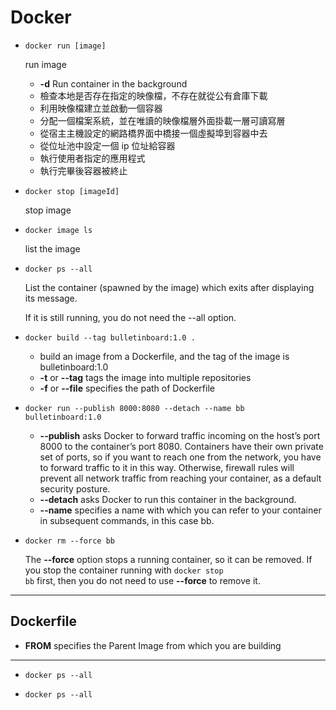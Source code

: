 # Docker

* <code>docker run [image]</code>

    run image

    * **-d** Run container in the background 
    * 檢查本地是否存在指定的映像檔，不存在就從公有倉庫下載
    * 利用映像檔建立並啟動一個容器
    * 分配一個檔案系統，並在唯讀的映像檔層外面掛載一層可讀寫層
    * 從宿主主機設定的網路橋界面中橋接一個虛擬埠到容器中去
    * 從位址池中設定一個 ip 位址給容器
    * 執行使用者指定的應用程式
    * 執行完畢後容器被終止

* <code>docker stop [imageId]</code>

    stop image

* <code>docker image ls</code>

    list the image

* <code>docker ps --all</code>

    List the container (spawned by the image) which exits after displaying its message. 

    If it is still running, you do not need the --all option.

* <code>docker build --tag bulletinboard:1.0 .</code>

    * build an image from a Dockerfile, and the tag of the image is bulletinboard:1.0
    * **-t** or **--tag** tags the image into multiple repositories
    * **-f** or **--file** specifies the path of Dockerfile


* <code>docker run --publish 8000:8080 --detach --name bb bulletinboard:1.0</code>

    * **--publish** asks Docker to forward traffic incoming on the host’s port 8000 to the container’s port 8080. Containers have their own private set of ports, so if you want to reach one from the network, you have to forward traffic to it in this way. Otherwise, firewall rules will prevent all network traffic from reaching your container, as a default security posture.
    * **--detach** asks Docker to run this container in the background.
    * **--name** specifies a name with which you can refer to your container in subsequent commands, in this case bb.


* <code>docker rm --force bb</code>

    The **--force** option stops a running container, so it can be removed. If you stop the container running with <code>docker stop bb</code> first, then you do not need to use **--force** to remove it.


---
## Dockerfile

* **FROM** specifies the Parent Image from which you are building


---


* <code>docker ps --all</code>


* <code>docker ps --all</code>
